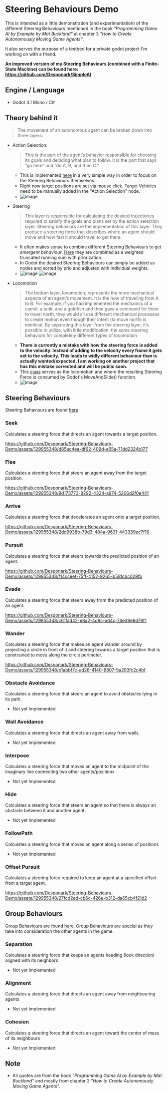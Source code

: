 # Steering Behaviours Demo

This is intended as a little demonstration (and experimentation) of the different Steering Behaviours mentioned in the book _"Programming Game AI by Example by Mat Buckland"_ at chapter 3 _"How to Create Autonomously Moving Game Agents"_.

It also serves the purpose of a testbed for a private godot project I'm working on with a friend.

**An improved version of my Steering Behaviours (combined with a Finite-State Machine) can be found here: https://github.com/Desponark/SimpleAI**

## Engine / Language
- Godot 4.1 Mono / C#

## Theory behind it
> The movement of an autonomous agent can be broken down into three
layers:
- Action Selection:
  > This is the part of the agent’s behavior responsible for choosing its goals and deciding what plan to follow. It is the part that says “go here” and “do A, B, and then C.”

	- This is implemented [here](https://github.com/Desponark/Steering-Behaviours-Demo/blob/master/Scripts/ActionSelection/ActionSelection.cs) in a very simple way in order to focus on the Steering Behaviours themselves.
 	- Right now target positions are set via mouse click. Target Vehicles need to be manually added in the "Action Selection" node.
  - ![image](https://github.com/Desponark/Steering-Behaviours-Demo/assets/129955348/022babe8-99c7-4c02-acc2-b75923775860)

- Steering
  > This layer is responsible for calculating the desired trajectories required to satisfy the goals and plans set by the action selection layer. Steering behaviors are the implementation of this layer. They produce a steering force that describes where an agent should move and how fast it should travel to get there.

	- It often makes sense to combine different Steering Behaviours to get _emergent behaviour_. [Here](https://github.com/Desponark/Steering-Behaviours-Demo/blob/master/Scripts/Steering/Steering.cs) they are combined as a weighted truncated running sum with priorization.
 	- In Godot the desired Steering Behaviours can simply be added as nodes and sorted by prio and adjusted with individual weights.
 	- ![image](https://github.com/Desponark/Steering-Behaviours-Demo/assets/129955348/a5a2523e-4dfe-46ed-ba53-9571df742b5e) ![image](https://github.com/Desponark/Steering-Behaviours-Demo/assets/129955348/e0b665a2-ccec-49c0-9380-06862ad16914)
  
- Locomotion
  > The bottom layer, locomotion, represents the more mechanical aspects of an agent’s movement. It is the how of traveling from A to B.
  For example, if you had implemented the mechanics of a camel, a tank, and a goldfish and then gave a command for them to travel north, they would all use different mechanical processes to create motion even though their intent (to move north) is identical.
  By separating this layer from the steering layer, it’s possible to utilize, with little modification, the same steering behaviors for completely different types of locomotion.

	- **There is currently a mistake with how the steering force is added to the velocity. Instead of adding to the velocity every frame it gets set to the velocity. This leads to widly different behaviour than is actually wanted/expected. I am working on another project that has this mistake corrected and will be public soon.**
  	- This [class](https://github.com/Desponark/Steering-Behaviours-Demo/blob/master/Scripts/Vehicle.cs) serves as the locomotion and where the resulting Steering Force is consumed by Godot's MoveAndSlide() function.
 	- ![image](https://github.com/Desponark/Steering-Behaviours-Demo/assets/129955348/06999ff3-117e-42f0-b37f-005bd4af729c)

## Steering Behaviours
Steering Behaviours are found [here](https://github.com/Desponark/Steering-Behaviours-Demo/tree/master/Scripts/Steering/SteeringBehaviour/Behaviours)

### Seek
Calculates a steering force that directs an agent towards a target position.

https://github.com/Desponark/Steering-Behaviours-Demo/assets/129955348/d85ac4ea-df62-409d-a65a-71dd2324b177

### Flee
Calculates a steering force that steers an agent away from the target position.

https://github.com/Desponark/Steering-Behaviours-Demo/assets/129955348/9d173773-8292-4334-a974-5206d2f0e441

### Arrive
Calculates a steering force that decelerates an agent onto a target position.

https://github.com/Desponark/Steering-Behaviours-Demo/assets/129955348/2dd9938b-79d3-484a-9631-443339ec7f16

### Pursuit
Calculates a steering force that steers towards the predicted position of an agent.

https://github.com/Desponark/Steering-Behaviours-Demo/assets/129955348/f14cceef-75ff-4152-9265-b58fcbc029fb

### Evade
Calculates a steering force that steers away from the predicted position of an agent.

https://github.com/Desponark/Steering-Behaviours-Demo/assets/129955348/c61fad42-e8a2-4d9c-ad4c-74e39e8d79f1

### Wander
Calculates a steering force that makes an agent wander around by projecting a circle in front of it and steering towards a target position that is constrained to move along the circle perimeter.

https://github.com/Desponark/Steering-Behaviours-Demo/assets/129955348/b1abbf7c-ad26-4140-8807-5a293fc2c4bf

### Obstacle Avoidance
Calculates a steering force that steers an agent to avoid obstacles lying in its path.
- Not yet Implemented

### Wall Avoidance
Calculates a steering force that directs an agent away from walls.
- Not yet Implemented

### Interpose
Calculates a steering force that moves an agent to the midpoint of the imaginary line connecting two other agents/positions
- Not yet Implemented

### Hide
Calculates a steering force that steers an agent so that there is always an obstacle between it and another agent.
- Not yet Implemented

### FollowPath
Calculates a steering force that moves an agent along a series of positions
- Not yet Implemented

### Offset Pursuit
Calculates a steering force required to keep an agent at a specified offset from a target agent.

https://github.com/Desponark/Steering-Behaviours-Demo/assets/129955348/27fcd2ed-cb6c-426e-b312-da65cb4f21d2

## Group Behaviours
Group Behaviours are found [here](https://github.com/Desponark/Steering-Behaviours-Demo/tree/master/Scripts/Steering/SteeringBehaviour/GroupBehaviours).
Group Behaviours are special as they take into consideration the other agents in the game.

### Separation
Calculates a steering force that keeps an agents heading (look direction) aligned with its neighbors
- Not yet Implemented

### Alignment
Calculates a steering force that directs an agent away from neighbouring agents
- Not yet Implemented

### Cohesion
Calculates a steering force that directs an agent toward the center of mass of its neighbours
- Not yet Implemented

## Note
- All quotes are from the book _"Programming Game AI by Example by Mat Buckland"_ and mostly from chapter 3 _"How to Create Autonomously Moving Game Agents"_.

